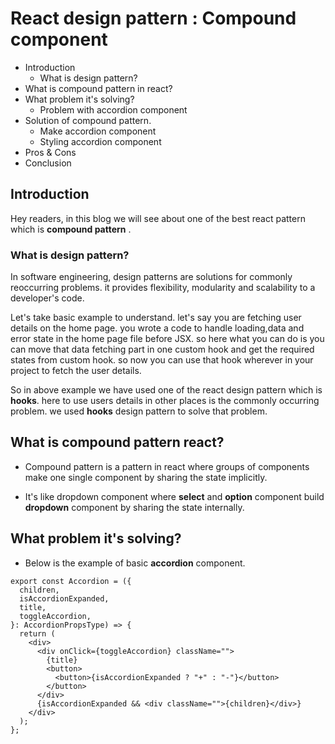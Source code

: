 <!-- type AccordionPropsType = {
  children: React.ReactNode;
  title: string;
  toggleAccordion: () => void;
  isAccordionExpanded: boolean;
}; -->

<!-- # Patterns in react : Compound component -->
# React design pattern : Compound component

- Introduction
  - What is design pattern?
- What is compound pattern in react?
- What problem it's solving?
  - Problem with accordion component
- Solution of compound pattern.
  - Make accordion component
  - Styling accordion component
- Pros & Cons
- Conclusion


## Introduction

Hey readers, in this blog we will see about one of the best 
react pattern which is **compound pattern** .

### What is design pattern?
In software engineering, design patterns are solutions for commonly reoccurring problems. it
provides flexibility, modularity and scalability to a developer's code.

Let's take basic example to understand. let's say you are fetching user details on the home page. you wrote a code to handle loading,data and error state in the home page file before JSX. so here
what you can do is you can move that data fetching part in one custom hook and get the required
states from custom hook. so now you can use that hook wherever in your project to fetch the user 
details.

<!-- Quote -->
So in above example we have used one of the react design pattern which is **hooks**. here 
to use users details in other places is the commonly occurring problem. we used **hooks** design 
pattern to solve that problem.

## What is compound pattern react?
- Compound pattern is a pattern in react where groups of components make one single 
  component by sharing the state implicitly.

- It's like dropdown component where **select** and **option** component build 
  **dropdown** component by sharing the state internally.

## What problem it's solving?
- Below is the example of basic **accordion** component.

```
export const Accordion = ({
  children,
  isAccordionExpanded,
  title,
  toggleAccordion,
}: AccordionPropsType) => {
  return (
    <div>
      <div onClick={toggleAccordion} className="">
        {title}
        <button>
          <button>{isAccordionExpanded ? "+" : "-"}</button>
        </button>
      </div>
      {isAccordionExpanded && <div className="">{children}</div>}
    </div>
  );
};
```